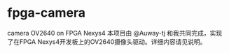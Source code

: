 # fpga-camera
camera OV2640 on FPGA Nexys4
本项目由 @Auway-tj 和我共同完成，实现了在FPGA Nexys4开发板上的OV2640摄像头驱动。详细内容请见说明。
